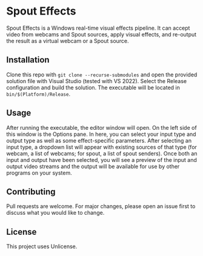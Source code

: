 # Spout Effects

Spout Effects is a Windows real-time visual effects pipeline. It can accept video from webcams and Spout sources, apply visual effects, and re-output the result as a virtual webcam or a Spout source.

## Installation

Clone this repo with `git clone --recurse-submodules` and open the provided solution file with Visual Studio (tested with VS 2022). Select the Release configuration and build the solution. The executable will be located in `bin/$(Platform)/Release`.

## Usage

After running the executable, the editor window will open. On the left side of this window is the Options pane. In here, you can select your input type and output type as well as some effect-specific parameters. After selecting an input type, a dropdown list will appear with existing sources of that type (for webcam, a list of webcams; for spout, a list of spout senders). Once both an input and output have been selected, you will see a preview of the input and output video streams and the output will be available for use by other programs on your system.

## Contributing

Pull requests are welcome. For major changes, please open an issue first
to discuss what you would like to change.

## License

This project uses Unlicense.
